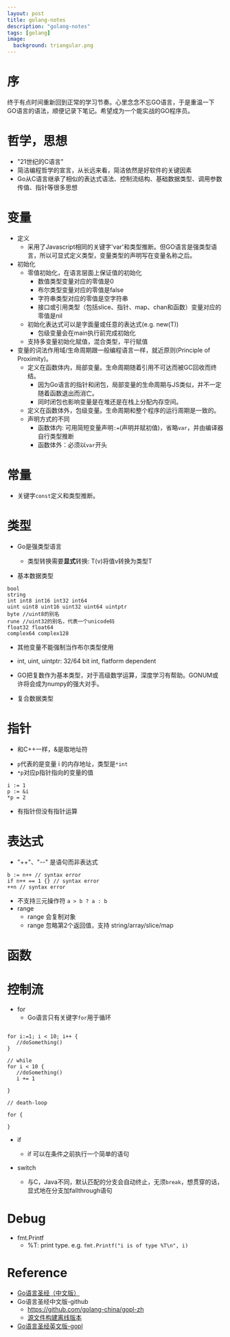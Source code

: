 ```yaml
---
layout: post
title: golang-notes
description: "golang-notes"
tags: [golang]
image:
  background: triangular.png
---
```


# 序 #
终于有点时间重新回到正常的学习节奏。心里念念不忘GO语言，于是重温一下GO语言的语法，顺便记录下笔记。希望成为一个能实战的GO程序员。


# 哲学，思想 #
* "21世纪的C语言"
* 简洁编程哲学的宣言，从长远来看，简洁依然是好软件的关键因素
* Go从C语言继承了相似的表达式语法、控制流结构、基础数据类型、调用参数传值、指针等很多思想

# 变量 #
* 定义
  - 采用了Javascript相同的关键字'var'和类型推断。但GO语言是强类型语言，所以可显式定义类型，变量类型的声明写在变量名称之后。
* 初始化
  - 零值初始化，在语言层面上保证值的初始化
    + 数值类型变量对应的零值是0
    + 布尔类型变量对应的零值是false
    + 字符串类型对应的零值是空字符串
    + 接口或引用类型（包括slice、指针、map、chan和函数）变量对应的零值是nil
  - 初始化表达式可以是字面量或任意的表达式(e.g. new(T))
    + 包级变量会在main执行前完成初始化
  - 支持多变量初始化赋值，混合类型，平行赋值
* 变量的词法作用域/生命周期跟一般编程语言一样，就近原则(Principle of Proximity)。
  - 定义在函数体内，局部变量。生命周期随着引用不可达而被GC回收而终结。
    + 因为Go语言的指针和闭包，局部变量的生命周期与JS类似，并不一定随着函数退出而消亡。
    + 同时闭包也影响变量是在堆还是在栈上分配内存空间。
  - 定义在函数体外，包级变量。生命周期和整个程序的运行周期是一致的。
  - 声明方式的不同
    + 函数体内: 可用简短变量声明`:=`(声明并赋初值)，省略`var`，并由编译器自行类型推断
    + 函数体外：必须以`var`开头

# 常量 #
* 关键字`const`定义和类型推断。

# 类型 #
* Go是强类型语言
  - 类型转换需要**显式**转换: T(v)将值v转换为类型T

* 基本数据类型

~~~golang
bool
string
int int8 int16 int32 int64
uint uint8 uint16 uint32 uint64 uintptr
byte //uint8的别名
rune //uint32的别名，代表一个unicode码
float32 float64
complex64 complex128
~~~

* 其他变量不能强制当作布尔类型使用
* int, uint, uintptr: 32/64 bit int, flatform dependent
* GO把复数作为基本类型，对于高级数学运算，深度学习有帮助。GONUM或许将会成为numpy的强大对手。

* 复合数据类型

# 指针 #
* 和C++一样，&是取地址符
- `p`代表的是变量 i 的内存地址，类型是`*int`
- `*p`对应p指针指向的变量的值

~~~golang
i := 1
p := &i
*p = 2
~~~

* 有指针但没有指针运算

# 表达式 #
* "++"、"--" 是语句而非表达式

~~~golang
b := n++ // syntax error
if n++ == 1 {} // syntax error
++n // syntax error
~~~

* 不支持三元操作符 `a > b ? a : b`
* range
  - range 会复制对象
  - range 忽略第2个返回值，支持 string/array/slice/map

# 函数 #


# 控制流 #
* for
  - Go语言只有关键字`for`用于循环

~~~golang

for i:=1; i < 10; i++ {
   //doSomething()
}

// while
for i < 10 {
   //doSomething()
   i += 1

}

// death-loop

for {

}
~~~

* if
  - if 可以在条件之前执行一个简单的语句

* switch
  - 与C，Java不同，默认匹配的分支会自动终止，无须`break`，想贯穿的话，显式地在分支加fallthrough语句

# Debug #
* fmt.Printf
  - %T: print type. e.g. `fmt.Printf("i is of type %T\n", i)`

# Reference #
* [Go语言圣经（中文版）](https://docs.hacknode.org/gopl-zh/)
* Go语言圣经中文版-github
  - https://github.com/golang-china/gopl-zh
  - [源文件构建离线版本](https://github.com/gopl-zh/gopl-zh.github.com)
* [Go语言圣经英文版-gopl](http://www.gopl.io/)